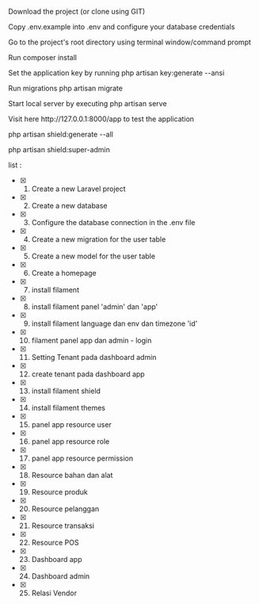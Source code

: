 <p>Download the project (or clone using GIT)</p>
<p>Copy .env.example into .env and configure your database credentials</p>
<p>Go to the project's root directory using terminal window/command prompt</p>
<p>Run composer install</p>
<p>Set the application key by running php artisan key:generate --ansi</p>
<p>Run migrations php artisan migrate</p>
<p>Start local server by executing php artisan serve</p>
<p>Visit here http://127.0.0.1:8000/app to test the application</p>
<p> php artisan shield:generate --all </p>
<p>  php artisan shield:super-admin </p>

list :
- [x] 1. Create a new Laravel project
- [x] 2. Create a new database
- [x] 3. Configure the database connection in the .env file
- [x] 4. Create a new migration for the user table
- [x] 5. Create a new model for the user table
- [x] 6. Create a homepage
- [x] 7. install filament
- [x] 8. install filament panel 'admin' dan 'app'
- [x] 9. install filament language dan env dan timezone 'id'
- [x] 10. filament panel app dan admin - login
- [x] 11. Setting Tenant pada dashboard admin
- [x] 12. create tenant pada dashboard app
- [x] 13. install filament shield
- [x] 14. install filament themes
- [x] 15. panel app resource user
- [x] 16. panel app resource role
- [x] 17. panel app resource permission
- [x] 18. Resource bahan dan alat
- [x] 19. Resource produk
- [x] 20. Resource pelanggan
- [x] 21. Resource transaksi
- [x] 22. Resource POS
- [x] 23. Dashboard app
- [x] 24. Dashboard admin
- [x] 25. Relasi Vendor